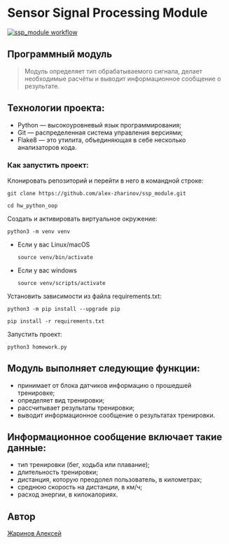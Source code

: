 # Sensor Signal Processing Module

[![ssp_module workflow](https://github.com/alex-zharinov/ssp_module/actions/workflows/main.yml/badge.svg)](https://github.com/alex-zharinov/ssp_module/actions/workflows/main.yml)

## Программный модуль
> Модуль определяет тип обрабатываемого сигнала, делает необходимые расчёты и выводит информационное сообщение о результате.

## Технологии проекта:
- Python — высокоуровневый язык программирования;
- Git — распределенная система управления версиями;
- Flake8 — это утилита, объединяющая в себе несколько анализаторов кода.

### Как запустить проект:
Клонировать репозиторий и перейти в него в командной строке:
```
git clone https://github.com/alex-zharinov/ssp_module.git
```
```
cd hw_python_oop
```
Cоздать и активировать виртуальное окружение:
```
python3 -m venv venv
```
* Если у вас Linux/macOS
    ```
    source venv/bin/activate
    ```
* Если у вас windows
    ```
    source venv/scripts/activate
    ```
Установить зависимости из файла requirements.txt:
```
python3 -m pip install --upgrade pip
```
```
pip install -r requirements.txt
```
Запустить проект:
```
python3 homework.py 
```

## Модуль выполняет следующие функции:
- принимает от блока датчиков информацию о прошедшей тренировке;
- определяет вид тренировки;
- рассчитывает результаты тренировки;
- выводит информационное сообщение о результатах тренировки.

## Информационное сообщение включает такие данные:
- тип тренировки (бег, ходьба или плавание);
- длительность тренировки;
- дистанция, которую преодолел пользователь, в километрах;
- среднюю скорость на дистанции, в км/ч;
- расход энергии, в килокалориях.

## Автор
[Жаринов Алексей](https://github.com/alex-zharinov)
